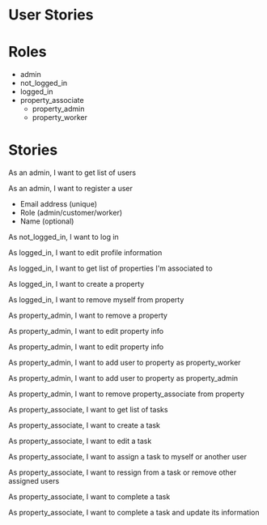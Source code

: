 # User Stories

# Roles

-   admin
-   not_logged_in
-   logged_in
-   property_associate
    -   property_admin
    -   property_worker

# Stories

As an admin, I want to get list of users

As an admin, I want to register a user

-   Email address (unique)
-   Role (admin/customer/worker)
-   Name (optional)

As not_logged_in, I want to log in

As logged_in, I want to edit profile information

As logged_in, I want to get list of properties I'm associated to

As logged_in, I want to create a property

As logged_in, I want to remove myself from property

As property_admin, I want to remove a property

As property_admin, I want to edit property info

As property_admin, I want to edit property info

As property_admin, I want to add user to property as property_worker

As property_admin, I want to add user to property as property_admin

As property_admin, I want to remove property_associate from property

As property_associate, I want to get list of tasks

As property_associate, I want to create a task

As property_associate, I want to edit a task

As property_associate, I want to assign a task to myself or another user

As property_associate, I want to ressign from a task or remove other assigned users

As property_associate, I want to complete a task

As property_associate, I want to complete a task and update its information

